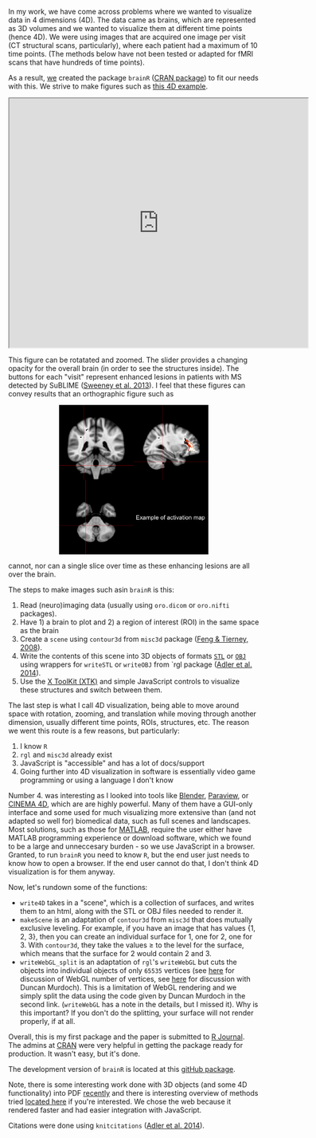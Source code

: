 In my work, we have come across problems where we wanted to visualize data in 4 dimensions (4D).  The data came as brains, which are represented as 3D volumes and we wanted to visualize them at different time points (hence 4D).  We were using images that are acquired one image per visit (CT structural scans, particularly), where each patient had a maximum of 10 time points.  (The methods below have not been tested or adapted for fMRI scans that have hundreds of time points). 






As a result, [we](http://works.bepress.com/john_muschelli/3/) created the package `brainR` ([CRAN package](http://cran.r-project.org/web/packages/brainR/index.html)) to fit our needs with this.  We strive to make figures such as [this 4D example](http://muschellij2.github.io/WebGL_Interactive_Paper/supp_2/index_4D_stl.html). 

<iframe width="600" height="500" src="http://muschellij2.github.io/WebGL_Interactive_Paper/supp_2/index_4D_stl.html"  style="display:block;margin: 0 auto;"></iframe>

This figure can be rotatated and zoomed.  The slider provides a changing opacity for the overall brain (in order to see the structures inside).  The buttons for each "visit" represent enhanced lesions in patients with MS detected by SuBLIME (<a href="">Sweeney et al. 2013</a>).  I feel that these figures can convey results that an orthographic figure such as

<img src="ortho.png" height=300 alt="Data structure" style="display:block;margin: 0 auto;">

cannot, nor can a single slice over time as these enhancing lesions are all over the brain.


The steps to make images such asin `brainR` is this:

1. Read (neuro)imaging data (usually using `oro.dicom` or `oro.nifti` packages).
2. Have 1) a brain to plot and 2) a region of interest (ROI) in the same space as the brain
3. Create a `scene` using `contour3d` from `misc3d` package (<a href="http://www.jstatsoft.org/v28/i01/">Feng & Tierney, 2008</a>).
4. Write the contents of this scene into 3D objects of formats [`STL`](http://en.wikipedia.org/wiki/STL_(file_format)) or [`OBJ`](http://en.wikipedia.org/wiki/Wavefront_.obj_file) using wrappers for `writeSTL` or `writeOBJ` from `rgl package (<a href="http://CRAN.R-project.org/package=rgl">Adler et al. 2014</a>).
5.  Use the [X ToolKit (XTK)](https://github.com/xtk/X#readme) and simple JavaScript controls to visualize these structures and switch between them.


The last step is what I call 4D visualization, being able to move around space with rotation, zooming, and translation while moving through another dimension, usually different time points, ROIs, structures, etc.  The reason we went this route is a few reasons, but particularly:

1.  I know `R`
2. `rgl` and `misc3d` already exist
3. JavaScript is "accessible" and has a lot of docs/support
4. Going further into 4D visualization in software is essentially video game programming or using a language I don't know

Number 4. was interesting as I looked into tools like [Blender](http://www.blender.org/), [Paraview](http://www.paraview.org/), or [CINEMA 4D](http://www.maxon.net/products/cinema-4d-prime/who-should-use-it.html), which are are highly powerful.  Many of them have a GUI-only interface and some used for much visualizing more extensive than (and not adapted so well for) biomedical data, such as full scenes and landscapes.  Most solutions, such as those for [MATLAB](http://www.mathworks.com/matlabcentral/fileexchange/41465-4d-volume-visualization), require the user either have MATLAB programming experience or download software, which we found to be a large and unneccesary burden - so we use JavaScript in a browser.  Granted, to run `brainR` you need to know `R`, but the end user just needs to know how to open a browser.  If the end user cannot do that, I don't think 4D visualization is for them anyway.

Now, let's rundown some of the functions:
   * `write4D` takes in a "scene", which is a collection of surfaces, and writes them to an html, along with the STL or OBJ files needed to render it.
   * `makeScene` is an adaptation of `contour3d` from `misc3d` that does mutually exclusive leveling.  For example, if you have an image that has values {1, 2, 3}, then you can create an individual surface for 1, one for 2, one for 3.  With `contour3d`, they take the values $\geq$ to the level for the surface, which means that the surface for 2 would contain 2 and 3.  
   * `writeWebGL_split` is an adaptation of `rgl`'s `writeWebGL` but cuts the objects into individual objects of only `65535` vertices (see [here](http://stackoverflow.com/questions/4998278/is-there-a-limit-of-vertices-in-webgl) for discussion of WebGL number of vertices, see [here](https://stat.ethz.ch/pipermail/r-help//2012-November/341068.html) for discussion with Duncan Murdoch).  This is a limitation of WebGL rendering and we simply split the data using the code given by Duncan Murdoch in the second link.  (`writeWebGL` has a note in the details, but I missed it).  Why is this important? If you don't do the splitting, your surface will not render properly, if at all.  
   

Overall, this is my first package and the paper is submitted to [R Journal](http://journal.r-project.org/).  The admins at [CRAN](http://cran.us.r-project.org/) were very helpful in getting the package ready for production.  It wasn't easy, but it's done.

The development version of `brainR` is located at this [gitHub package](https://github.com/muschellij2/brainR).  
   
   Note, there is some interesting work done with 3D objects (and some 4D functionality) into PDF [recently](http://www.plosone.org/article/info%3Adoi%2F10.1371%2Fjournal.pone.0069446) and there is interesting overview of methods tried [located here](http://www.plosone.org/article/info%3Adoi%2F10.1371%2Fjournal.pone.0079004) if you're interested.  We chose the web because it rendered faster and had easier integration with JavaScript.  



Citations were done using `knitcitations` (<a href="http://CRAN.R-project.org/package=rgl">Adler et al. 2014</a>).
